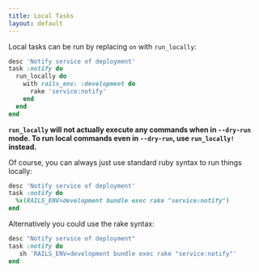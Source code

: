 ```yaml
---
title: Local Tasks
layout: default
---
```


Local tasks can be run by replacing `on` with `run_locally`:

```ruby
desc 'Notify service of deployment'
task :notify do
  run_locally do
    with rails_env: :development do
      rake 'service:notify'
    end
  end
end
```

**`run_locally` will not actually execute any commands when in `--dry-run` mode. To run local commands even in `--dry-run`, use `run_locally!` instead.**

Of course, you can always just use standard ruby syntax to run things locally:

```ruby
desc 'Notify service of deployment'
task :notify do
  %x(RAILS_ENV=development bundle exec rake "service:notify")
end
```

Alternatively you could use the rake syntax:

```ruby
desc "Notify service of deployment"
task :notify do
   sh 'RAILS_ENV=development bundle exec rake "service:notify"'
end
```
